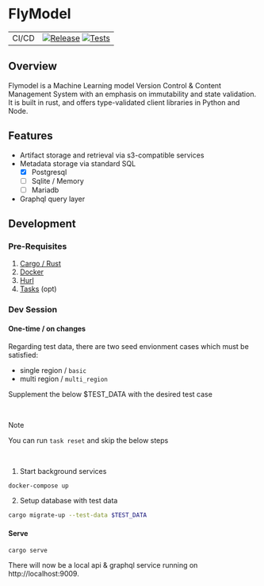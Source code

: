 # FlyModel

|       |                                                                                                                                                                                                                                                                               |
| ----- | ----------------------------------------------------------------------------------------------------------------------------------------------------------------------------------------------------------------------------------------------------------------------------- |
| CI/CD | [![Release](https://github.com/flymodel/flymodel/actions/workflows/release.yml/badge.svg)](https://github.com/flymodel/flymodel/actions) [![Tests](https://github.com/flymodel/flymodel/actions/workflows/test.yaml/badge.svg)](https://github.com/flymodel/flymodel/actions) |

## Overview

Flymodel is a Machine Learning model Version Control & Content Management System with an emphasis on immutability and state validation. It is built in rust, and offers type-validated client libraries in Python and Node.

## Features

- Artifact storage and retrieval via s3-compatible services
- Metadata storage via standard SQL
  - [x] Postgresql
  - [ ] Sqlite / Memory
  - [ ] Mariadb
- Graphql query layer

## Development

### Pre-Requisites

1. [Cargo / Rust](https://rustup.rs)
2. [Docker](https://docker.com)
3. [Hurl](https://hurl.dev)
4. [Tasks](https://taskfile.dev/installation/) (opt)

### Dev Session

#### One-time / on changes

Regarding test data, there are two seed envionment cases which must be satisfied:

- single region / `basic`
- multi region / `multi_region`

Supplement the below $TEST_DATA with the desired test case

<br/>

> [!NOTE]
> You can run `task reset` and skip the below steps

<br/>

1. Start background services

```sh
docker-compose up
```

2. Setup database with test data

```sh
cargo migrate-up --test-data $TEST_DATA
```

#### Serve

```sh
cargo serve
```

There will now be a local api & graphql service running on http://localhost:9009.
